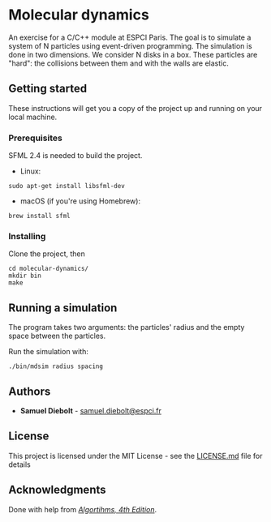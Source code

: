 # Molecular dynamics

An exercise for a C/C++ module at ESPCI Paris. The goal is to simulate a system of N particles using event-driven programming. The simulation is done in two dimensions. We consider N disks in a box. These particles are "hard": the collisions between them and with the walls are elastic.

## Getting started

These instructions will get you a copy of the project up and running on your local machine.

### Prerequisites

SFML 2.4 is needed to build the project.

- Linux:
```
sudo apt-get install libsfml-dev
```
- macOS (if you're using Homebrew):
```
brew install sfml
```

### Installing

Clone the project, then
```
cd molecular-dynamics/
mkdir bin
make
```

## Running a simulation

The program takes two arguments: the particles' radius and the empty space between the particles.

Run the simulation with:
```
./bin/mdsim radius spacing
```

## Authors

- **Samuel Diebolt** - <samuel.diebolt@espci.fr>

## License

This project is licensed under the MIT License - see the [LICENSE.md](LICENSE.md) file for details

## Acknowledgments

Done with help from [_Algortihms, 4th Edition_](https://algs4.cs.princeton.edu/home/).
